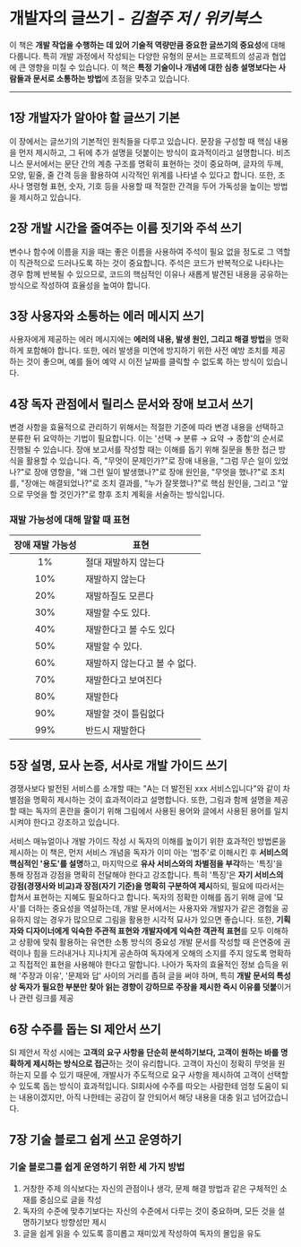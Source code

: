 # 개발자의 글쓰기 - _김철주 저 / 위키북스_

이 책은 **개발 작업을 수행하는 데 있어 기술적 역량만큼 중요한 글쓰기의 중요성**에 대해 다룹니다. 특히 개발 과정에서 작성되는 다양한 유형의 문서는 프로젝트의 성공과 협업에 큰 영향을 미칠 수 있습니다. 이 책은 **특정 기술이나 개념에 대한 심층 설명보다는 사람들과 문서로 소통하는 방법**에 초점을 맞추고 있습니다.

---

## 1장 개발자가 알아야 할 글쓰기 기본

이 장에서는 글쓰기의 기본적인 원칙들을 다루고 있습니다. 문장을 구성할 때 핵심 내용을 먼저 제시하고, 그 뒤에 추가 설명을 덧붙이는 방식이 효과적이라고 설명합니다. 비즈니스 문서에서는 문단 간의 계층 구조를 명확히 표현하는 것이 중요하며, 글자의 두께, 모양, 밑줄, 줄 간격 등을 활용하여 시각적인 위계를 나타낼 수 있다고 합니다. 또한, 조사나 명령형 표현, 숫자, 기호 등을 사용할 때 적절한 간격을 두어 가독성을 높이는 방법을 제시하고 있습니다.

## 2장 개발 시간을 줄여주는 이름 짓기와 주석 쓰기

변수나 함수에 이름을 지을 때는 좋은 이름을 사용하여 주석이 필요 없을 정도로 그 역할이 직관적으로 드러나도록 하는 것이 중요합니다. 주석은 코드가 반복적으로 나타나는 경우 함께 반복될 수 있으므로, 코드의 핵심적인 이유나 새롭게 발견된 내용을 공유하는 방식으로 작성하여 효율성을 높여야 합니다.

## 3장 사용자와 소통하는 에러 메시지 쓰기

사용자에게 제공하는 에러 메시지에는 **에러의 내용, 발생 원인, 그리고 해결 방법**을 명확하게 포함해야 합니다. 또한, 에러 발생을 미연에 방지하기 위한 사전 예방 조치를 제공하는 것이 좋으며, 예를 들어 예약 시 이전 날짜를 클릭할 수 없도록 하는 방식이 있습니다.

## 4장 독자 관점에서 릴리스 문서와 장애 보고서 쓰기

변경 사항을 효율적으로 관리하기 위해서는 적절한 기준에 따라 변경 내용을 선택하고 분류한 뒤 요약하는 기법이 필요합니다. 이는 '선택 → 분류 → 요약 → 종합'의 순서로 진행될 수 있습니다. 장애 보고서를 작성할 때는 이해를 돕기 위해 질문을 통한 접근 방식을 활용할 수 있습니다. 즉, "무엇이 문제인가?"로 장애 내용을, "그럼 무슨 일이 있었나?"로 장애 영향을, "왜 그런 일이 발생했나?"로 장애 원인을, "무엇을 했나?"로 조치를, "장애는 해결되었나?"로 조치 결과를, "누가 잘못했나?"로 핵심 원인을, 그리고 "앞으로 무엇을 할 것인가?"로 향후 조치 계획을 서술하는 방식입니다.

### 재발 가능성에 대해 말할 때 표현

| 장애 재발 가능성 | 표현                          |
| :--------------: | ----------------------------- |
|        1%        | 절대 재발하지 않는다          |
|       10%        | 재발하지 않는다               |
|       20%        | 재발하질도 모른다             |
|       30%        | 재발할 수도 있다.             |
|       40%        | 재발한다고 볼 수도 있다       |
|       50%        | 재발할 수 있다.               |
|       60%        | 재발하지 않는다고 볼 수 없다. |
|       70%        | 재발한다고 보여진다           |
|       80%        | 재발한다                      |
|       90%        | 재발할 것이 틀림없다          |
|       99%        | 반드시 재발한다               |

## 5장 설명, 묘사 논증, 서사로 개발 가이드 쓰기

경쟁사보다 발전된 서비스를 소개할 때는 "A는 더 발전된 xxx 서비스입니다"와 같이 차별점을 명확히 제시하는 것이 효과적이라고 설명합니다. 또한, 그림과 함께 설명을 제공할 때는 독자의 혼란을 줄이기 위해 그림에서 사용된 용어와 글에서 사용된 용어를 일치시켜야 한다고 강조하고 있습니다.

서비스 매뉴얼이나 개발 가이드 작성 시 독자의 이해를 높이기 위한 효과적인 방법론을 제시하는 이 책은, 먼저 서비스 개념을 독자가 이미 아는 '범주'로 이해시킨 후 **서비스의 핵심적인 '용도'를 설명**하고, 마지막으로 **유사 서비스와의 차별점을 부각**하는 '특징'을 통해 장점과 강점을 명확히 전달해야 한다고 강조합니다. 특히 '특징'은 **자기 서비스의 강점(경쟁사와 비교)과 장점(자기 기준)을 명확히 구분하여 제시**하되, 필요에 따라서는 합쳐서 표현하는 지혜도 필요하다고 합니다.
독자의 정확한 이해를 돕기 위해 글에 '묘사'를 더하는 중요성을 역설하는데, 개발 문서에서는 사용자와 개발자가 같은 경험을 공유하지 않는 경우가 많으므로 그림을 활용한 시각적 묘사가 있으면 좋습니다. 또한, **기획자와 디자이너에게 익숙한 주관적 표현와 개발자에게 익숙한 객관적 표현**를 모두 이해하고 상황에 맞춰 활용하는 유연한 소통 방식의 중요성
개발 문서를 작성할 때 은연중에 권력이나 힘을 드러내거나 지나치게 공손하여 독자에게 오해의 소지를 주지 않도록 명확하고 직접적인 표현을 사용해야 한다고 말합니다. 나아가 독자의 효율적인 정보 습득을 위해 '주장과 이유', '문제와 답' 사이의 거리를 좁혀 글을 써야 하며, 특히 **개발 문서의 특성상 독자가 필요한 부분만 찾아 읽는 경향이 강하므로 주장을 제시한 즉시 이유를 덧붙**이거나 관련 링크를 제공

## 6장 수주를 돕는 SI 제안서 쓰기

SI 제안서 작성 시에는 **고객의 요구 사항을 단순히 분석하기보다, 고객이 원하는 바를 명확하게 제시하는 방식으로 접근**하는 것이 유리합니다. 고객이 자신이 정확히 무엇을 원하는지 모를 수 있기 때문에, 개발사가 주도적으로 요구 사항을 제시하여 고객이 선택할 수 있도록 돕는 방식이 효과적입니다. SI회사에 수주를 따오는 사람한테 엄청 도움이 되는 내용이겠지만, 아직 나한테는 공감이 잘 안되어서 해당 내용을 대충 읽고 넘어갔습니다.

## 7장 기술 블로그 쉽게 쓰고 운영하기

### 기술 블로그를 쉽게 운영하기 위한 세 가지 방법

1. 거창한 주제 의식보다는 자신의 관점이나 생각, 문제 해결 방법과 같은 구체적인 소재를 중심으로 글을 작성
2. 독자의 수준에 맞추기보다는 자신의 수준에서 다루는 것이 중요하며, 모든 것을 설명하기보다 방향성만 제시
3. 글을 쉽게 읽을 수 있도록 흥미롭고 재미있게 작성하여 독자의 몰입을 유도

